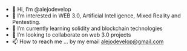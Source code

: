 - 👋 Hi, I’m @alejodevelop
- 👀 I’m interested in WEB 3.0, Artificial Intelligence, Mixed Reality and Pentesting. 
- 🌱 I’m currently learning solidity and blockchain technologies
- 💞️ I’m looking to collaborate on web 3.0 projects
- 📫 How to reach me ... by my email alejodevelop@gmail.com

<!---
alejodevelop/alejodevelop is a ✨ special ✨ repository because its `README.md` (this file) appears on your GitHub profile.
You can click the Preview link to take a look at your changes.
--->
